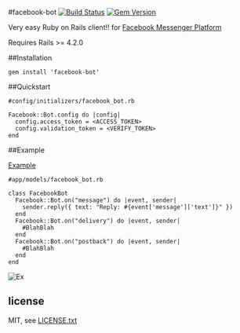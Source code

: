 #facebook-bot
[![Build Status](https://travis-ci.org/jun85664396/facebook-bot.svg?branch=master)](https://travis-ci.org/jun85664396/facebook-bot)
[![Gem Version](https://badge.fury.io/rb/facebook-bot.svg)](https://badge.fury.io/rb/facebook-bot)

Very easy Ruby on Rails client!! for [Facebook Messenger Platform](https://developers.facebook.com/docs/messenger-platform)

Requires Rails >= 4.2.0

##Installation
  
    gem install 'facebook-bot'

##Quickstart

    #config/initializers/facebook_bot.rb
    
    Facebook::Bot.config do |config|
      config.access_token = <ACCESS_TOKEN>
      config.validation_token = <VERIFY_TOKEN>
    end
##Example

[Example](https://github.com/jun85664396/facebook-bot/blob/master/example/facebook_bot.rb)

    #app/models/facebook_bot.rb
    
    class FacebookBot
      Facebook::Bot.on("message") do |event, sender|
        sender.reply({ text: "Reply: #{event['message']['text']}" })
      end
      Facebook::Bot.on("delivery") do |event, sender|
        #BlahBlah
      end
      Facebook::Bot.on("postback") do |event, sender|
        #BlahBlah
      end
    end
![Ex](https://camo.githubusercontent.com/2452b2ca2f748f2695e545c5c14e70356df5d673/68747470733a2f2f692e696d6775722e636f6d2f59544d4f5967362e676966)

## license

MIT, see [LICENSE.txt](LICENSE.txt)
